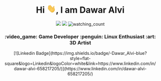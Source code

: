 <h1 align="center">Hi <img src="https://raw.githubusercontent.com/ABSphreak/ABSphreak/master/gifs/Hi.gif" width="30px">, I am Dawar Alvi </h1>


<div align="center">
  <img src="https://img.shields.io/badge/Focus-Game%20Dev-blue" />
  <img src="https://img.shields.io/badge/Live in-Kashmir-blue" />
  <img src="https://komarev.com/ghpvc/?username=DawarAlvi&color=blue" alt="watching_count" />
</div>

<h3 align="center">:video_game: Game Developer  :penguin: Linux Enthusiast  :art: 3D Artist </h3>

<div align="center">
  [![Linkedin Badge](https://img.shields.io/badge/-Dawar_Alvi-blue?style=flat-square&logo=Linkedin&logoColor=white&link=https://www.linkedin.com/in/dawar-alvi-658217205/)](https://www.linkedin.com/in/dawar-alvi-658217205/)
</div>
